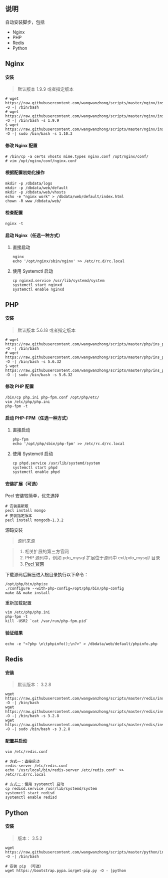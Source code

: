 ## 说明

自动安装脚步，包括

 - Nginx
 - PHP
 - Redis
 - Python

## Nginx

#### 安装

> 默认版本 1.9.9 或者指定版本

    # wget https://raw.githubusercontent.com/wangwanzhong/scripts/master/nginx/ins_nginx.sh -O -| /bin/bash
	# wget https://raw.githubusercontent.com/wangwanzhong/scripts/master/nginx/ins_nginx.sh -O -| /bin/bash -s 1.9.9
	$ wget https://raw.githubusercontent.com/wangwanzhong/scripts/master/nginx/ins_nginx.sh -O -| sudo /bin/bash -s 1.10.3

#### 修改 Nginx 配置
	# /bin/cp -a certs vhosts mime.types nginx.conf /opt/nginx/conf/
	# vim /opt/nginx/conf/nginx.conf

#### 根据配置初始化操作
	mkdir -p /dbdata/logs
	mkdir -p /dbdata/web/default
	mkdir -p /dbdata/web/vhosts
	echo -e "nginx work" > /dbdata/web/default/index.html
	chown -R www /dbdata/web/

#### 检查配置

    nginx -t

#### 启动 Nginx（任选一种方式）

 1. 直接启动

	    nginx
	    echo '/opt/nginx/sbin/nginx' >> /etc/rc.d/rc.local
    
 2. 使用 Systemctl 启动
 
	    cp nginxd.service /usr/lib/systemd/system
		systemctl start nginxd  
		systemctl enable nginxd

## PHP

#### 安装

> 默认版本 5.6.18 或者指定版本

	# wget https://raw.githubusercontent.com/wangwanzhong/scripts/master/php/ins_php.sh -O -| /bin/bash
	# wget https://raw.githubusercontent.com/wangwanzhong/scripts/master/php/ins_php.sh -O -| /bin/bash -s 5.6.32
	$ wget https://raw.githubusercontent.com/wangwanzhong/scripts/master/php/ins_php.sh -O -| sudo /bin/bash -s 5.6.32

#### 修改 PHP 配置
	/bin/cp php.ini php-fpm.conf /opt/php/etc/
	vim /etc/php/php.ini
	php-fpm -t

#### 启动 PHP-FPM（任选一种方式）

 1. 直接启动

	    php-fpm
	    echo '/opt/php/sbin/php-fpm' >> /etc/rc.d/rc.local
 
 2. 使用 Systemctl 启动
	
	    cp phpd.service /usr/lib/systemd/system
		systemctl start phpd  
		systemctl enable phpd


#### 安装扩展（可选）

Pecl 安装较简单，优先选择

    # 安装最新版
    pecl install mongo
    # 安装指定版本
    pecl install mongodb-1.3.2
    
源码安装

> 源码来源

 > 1. 相关扩展的第三方官网
 > 2. PHP 源码中，例如 pdo_mysql 扩展位于源码中 ext/pdo_mysql/ 目录
 > 3. [Pecl 官网](https://pecl.php.net/)

下载源码后解压进入根目录执行以下命令：

    /opt/php/bin/phpize
	./configure --with-php-config=/opt/php/bin/php-config
	make && make install

重新加载配置

    vim /etc/php/php.ini
    php-fpm -t
    kill -USR2 `cat /var/run/php-fpm.pid`

#### 验证结果

    echo -e "<?php \n\tphpinfo();\n?>" > /dbdata/web/default/phpinfo.php 


## Redis

#### 安装

> 默认版本： 3.2.8

    wget https://raw.githubusercontent.com/wangwanzhong/scripts/master/redis/ins_redis.sh -O -| /bin/bash
    wget https://raw.githubusercontent.com/wangwanzhong/scripts/master/redis/ins_redis.sh -O -| /bin/bash -s 3.2.8
    wget https://raw.githubusercontent.com/wangwanzhong/scripts/master/redis/ins_redis.sh -O -| sudo /bin/bash -s 3.2.8

#### 配置并启动

    vim /etc/redis.conf 
    
    # 方式一：直接启动
    redis-server /etc/redis.conf
    echo '/usr/local/bin/redis-server /etc/redis.conf' >> /etc/rc.d/rc.local
    
    # 方式二：使用 systemctl 启动
    cp redisd.service /usr/lib/systemd/system
    systemctl start redisd 
    systemctl enable redisd
    

## Python

#### 安装

> 版本： 3.5.2

    wget https://raw.githubusercontent.com/wangwanzhong/scripts/master/python/ins_py.sh -O -| /bin/bash
    
    # 安装 pip （可选）
    wget https://bootstrap.pypa.io/get-pip.py -O - |python